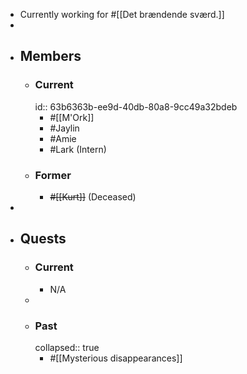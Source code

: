 - Currently working for #[[Det brændende sværd.]]
-
- ## Members
	- ### Current
	  id:: 63b6363b-ee9d-40db-80a8-9cc49a32bdeb
		- #[[M'Ork]]
		- #Jaylin
		- #Amie
		- #Lark (Intern)
	- ### Former
		- ~~#[[Kurt]]~~ (Deceased)
-
- ## Quests
	- ### Current
		- N/A
	-
	- ### Past
	  collapsed:: true
		- #[[Mysterious disappearances]]